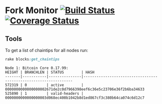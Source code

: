 # Fork Monitor [![Build Status](https://travis-ci.com/BitMEXResearch/forkmonitor.svg?branch=master)](https://travis-ci.com/BitMEXResearch/forkmonitor) [![Coverage Status](https://coveralls.io/repos/github/BitMEXResearch/forkmonitor/badge.svg?branch=master)](https://coveralls.io/github/BitMEXResearch/forkmonitor?branch=master)

## Tools

To get a list of chaintips for all nodes run:

```rb
rake blocks:get_chaintips
```

```
Node 1: Bitcoin Core 0.17.99:
HEIGHT | BRANCHLEN | STATUS        | HASH
-------|-----------|---------------|-----------------------------------------------------------------
572319 | 0         | active        | 0000000000000000002671de2c0d7966398eef6c36e5c23706e36f2b6ba34633
525890 | 1         | valid-headers | 0000000000000000003d068ec400b1042b8d1ed867cf3c380b64ca074c6d12c7
```
